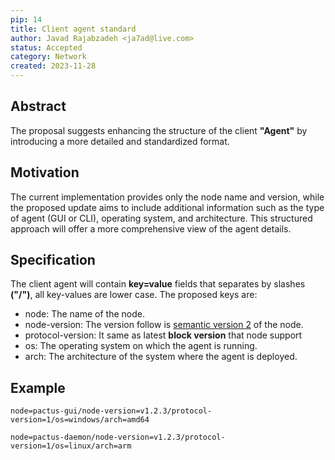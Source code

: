 ```yaml
---
pip: 14
title: Client agent standard
author: Javad Rajabzadeh <ja7ad@live.com>
status: Accepted
category: Network
created: 2023-11-28
---
```


## Abstract

The proposal suggests enhancing the structure of the client **"Agent"** by introducing a more detailed and standardized format.

## Motivation

The current implementation provides only the node name and version, while the proposed update aims to include additional information such as
the type of agent (GUI or CLI), operating system, and architecture. This structured approach will offer a more comprehensive view of the agent details.

## Specification

The client agent will contain **key=value** fields that separates by slashes **("/")**, all key-values are lower case. The proposed keys are:

- node: The name of the node.
- node-version: The version follow is [semantic version 2](https://semver.org/spec/v2.0.0.html) of the node.
- protocol-version: It same as latest **block version** that node support
- os: The operating system on which the agent is running.
- arch: The architecture of the system where the agent is deployed.

## Example

```text
node=pactus-gui/node-version=v1.2.3/protocol-version=1/os=windows/arch=amd64

node=pactus-daemon/node-version=v1.2.3/protocol-version=1/os=linux/arch=arm
```